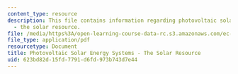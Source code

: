 ```yaml
---
content_type: resource
description: This file contains information regarding photovoltaic solar energy systems
  - the solar resource.
file: /media/https%3A/open-learning-course-data-rc.s3.amazonaws.com/ec-s07-photovoltaic-solar-energy-systems-fall-2004/623bd82d15fd7791d6fd973b743d7e44_MITEC_S07F04_1_solar.pdf
file_type: application/pdf
resourcetype: Document
title: Photovoltaic Solar Energy Systems - The Solar Resource
uid: 623bd82d-15fd-7791-d6fd-973b743d7e44
---
```

